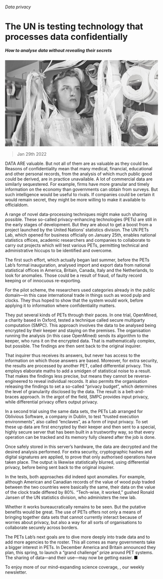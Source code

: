 ###### Data privacy

# The UN is testing technology that processes data confidentially 

##### How to analyse data without revealing their secrets 

![image](images/20220129_stp004.jpg) 

> Jan 29th 2022 

DATA ARE valuable. But not all of them are as valuable as they could be. Reasons of confidentiality mean that many medical, financial, educational and other personal records, from the analysis of which much public good could be derived, are in practice unavailable. A lot of commercial data are similarly sequestered. For example, firms have more granular and timely information on the economy than governments can obtain from surveys. But such intelligence would be useful to rivals. If companies could be certain it would remain secret, they might be more willing to make it available to officialdom.

A range of novel data-processing techniques might make such sharing possible. These so-called privacy-enhancing technologies (PETs) are still in the early stages of development. But they are about to get a boost from a project launched by the United Nations’ statistics division. The UN PETs Lab, which opened for business officially on January 25th, enables national statistics offices, academic researchers and companies to collaborate to carry out projects which will test various PETs, permitting technical and administrative hiccups to be identified and overcome.


The first such effort, which actually began last summer, before the PETs Lab’s formal inauguration, analysed import and export data from national statistical offices in America, Britain, Canada, Italy and the Netherlands, to look for anomalies. Those could be a result of fraud, of faulty record keeping or of innocuous re-exporting.

For the pilot scheme, the researchers used categories already in the public domain—in this case international trade in things such as wood pulp and clocks. They thus hoped to show that the system would work, before applying it to information where confidentiality matters.

They put several kinds of PETs through their paces. In one trial, OpenMined, a charity based in Oxford, tested a technique called secure multiparty computation (SMPC). This approach involves the data to be analysed being encrypted by their keeper and staying on the premises. The organisation running the analysis (in this case OpenMined) sends its algorithm to the keeper, who runs it on the encrypted data. That is mathematically complex, but possible. The findings are then sent back to the original inquirer.

That inquirer thus receives its answers, but never has access to the information on which those answers are based. Moreover, for extra security, the results are processed by another PET, called differential privacy. This employs elaborate maths to add a smidgen of statistical noise to a result. That makes the findings less precise, but means they cannot be reverse-engineered to reveal individual records. It also permits the organisation releasing the findings to set a so-called “privacy budget”, which determines the level of granularity disclosed by the data. The result is a belt-and-braces approach. In the argot of the field, SMPC provides input privacy, while differential privacy offers output privacy.

In a second trial using the same data sets, the PETs Lab arranged for Oblivious Software, a company in Dublin, to test “trusted execution environments”, also called “enclaves”, as a form of input privacy. To set these up data are first encrypted by their keeper and then sent to a special, highly secure server that has been built in a trustworthy way, so that every operation can be tracked and its memory fully cleared after the job is done.

Once safely stored in this server’s hardware, the data are decrypted and the desired analysis performed. For extra security, cryptographic hashes and digital signatures are applied, to prove that only authorised operations have taken place. The output is likewise statistically blurred, using differential privacy, before being sent back to the original inquirer.

In the tests, both approaches did indeed spot anomalies. For example, although American and Canadian records of the value of wood pulp traded between the two countries were basically the same, their data on the value of the clock trade differed by 80%. “Tech-wise, it worked,” gushed Ronald Jansen of the UN statistics division, who administers the new lab.

Whether it works bureaucratically remains to be seen. But the putative benefits would be great. The use of PETs offers not only a means of bringing together data sets that cannot currently interact because of worries about privacy, but also a way for all sorts of organisations to collaborate securely across borders.

The PETs Lab’s next goals are to dive more deeply into trade data and to add more agencies to the roster. This all comes as many governments take a bigger interest in PETs. In December America and Britain announced they plan, this spring, to launch a “grand challenge” prize around PET systems. The sharing of data—and their use—may now be getting easier. ■

To enjoy more of our mind-expanding science coverage, , our weekly newsletter.

